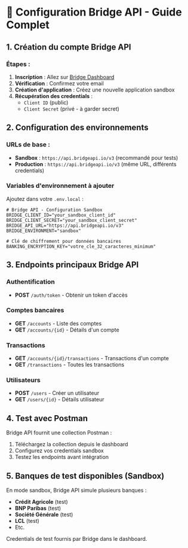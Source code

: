 # 🌉 Configuration Bridge API - Guide Complet

## 1. Création du compte Bridge API

### Étapes :
1. **Inscription** : Allez sur [Bridge Dashboard](https://dashboard.bridgeapi.io/signup)
2. **Vérification** : Confirmez votre email
3. **Création d'application** : Créez une nouvelle application sandbox
4. **Récupération des credentials** :
   - `Client ID` (public)
   - `Client Secret` (privé - à garder secret)

## 2. Configuration des environnements

### URLs de base :
- **Sandbox** : `https://api.bridgeapi.io/v3` (recommandé pour tests)
- **Production** : `https://api.bridgeapi.io/v3` (même URL, différents credentials)

### Variables d'environnement à ajouter

Ajoutez dans votre `.env.local` :

```env
# Bridge API - Configuration Sandbox
BRIDGE_CLIENT_ID="your_sandbox_client_id"
BRIDGE_CLIENT_SECRET="your_sandbox_client_secret"
BRIDGE_API_URL="https://api.bridgeapi.io/v3"
BRIDGE_ENVIRONMENT="sandbox"

# Clé de chiffrement pour données bancaires
BANKING_ENCRYPTION_KEY="votre_cle_32_caracteres_minimum"
```

## 3. Endpoints principaux Bridge API

### Authentification
- **POST** `/auth/token` - Obtenir un token d'accès

### Comptes bancaires  
- **GET** `/accounts` - Liste des comptes
- **GET** `/accounts/{id}` - Détails d'un compte

### Transactions
- **GET** `/accounts/{id}/transactions` - Transactions d'un compte
- **GET** `/transactions` - Toutes les transactions

### Utilisateurs
- **POST** `/users` - Créer un utilisateur
- **GET** `/users/{id}` - Détails utilisateur

## 4. Test avec Postman

Bridge API fournit une collection Postman :
1. Téléchargez la collection depuis le dashboard
2. Configurez vos credentials sandbox
3. Testez les endpoints avant intégration

## 5. Banques de test disponibles (Sandbox)

En mode sandbox, Bridge API simule plusieurs banques :
- **Crédit Agricole** (test)
- **BNP Paribas** (test) 
- **Société Générale** (test)
- **LCL** (test)
- Etc.

Credentials de test fournis par Bridge dans le dashboard.